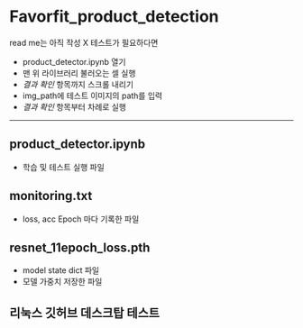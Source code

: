 # Favorfit_product_detection
read me는 아직 작성 X
테스트가 필요하다면
- product_detector.ipynb 열기
- 맨 위 라이브러리 불러오는 셀 실행
- *결과 확인* 항목까지 스크롤 내리기
- img_path에 테스트 이미지의 path를 입력
- *결과 확인* 항목부터 차례로 실행

---
## product_detector.ipynb
- 학습 및 테스트 실행 파일
## monitoring.txt
- loss, acc Epoch 마다 기록한 파일
## resnet_11epoch_loss.pth
- model state dict 파일
- 모델 가중치 저장한 파일

## 리눅스 깃허브 데스크탑 테스트